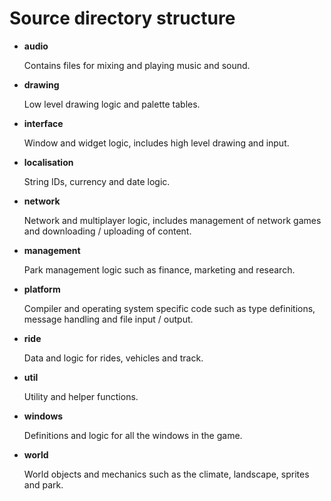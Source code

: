 # Source directory structure

- **audio**

  Contains files for mixing and playing music and sound.

- **drawing**

  Low level drawing logic and palette tables.

- **interface**

  Window and widget logic, includes high level drawing and input.

- **localisation**

  String IDs, currency and date logic.

- **network**

  Network and multiplayer logic, includes management of network games and downloading / uploading of content.

- **management**

  Park management logic such as finance, marketing and research.

- **platform**

  Compiler and operating system specific code such as type definitions, message handling and file input / output.

- **ride**

  Data and logic for rides, vehicles and track.

- **util**

  Utility and helper functions.

- **windows**

  Definitions and logic for all the windows in the game.

- **world**

  World objects and mechanics such as the climate, landscape, sprites and park.